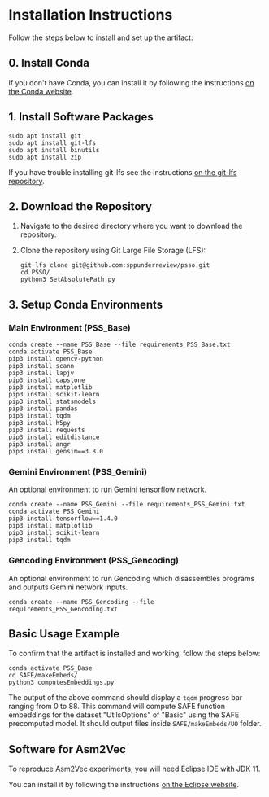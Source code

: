 # Installation Instructions

Follow the steps below to install and set up the artifact:

## 0. Install Conda
If you don't have Conda, you can install it by following the instructions [on the Conda website](https://docs.conda.io/projects/conda/en/latest/user-guide/install/linux.html).

## 1. Install Software Packages
```shell
sudo apt install git
sudo apt install git-lfs
sudo apt install binutils
sudo apt install zip
```

If you have trouble installing git-lfs see the instructions [on the git-lfs repository](https://github.com/git-lfs/git-lfs/blob/main/INSTALLING.md).

## 2. Download the Repository

1. Navigate to the desired directory where you want to download the repository.
2. Clone the repository using Git Large File Storage (LFS):

   ```shell
   git lfs clone git@github.com:sppunderreview/psso.git
   cd PSSO/
   python3 SetAbsolutePath.py
   ```

## 3. Setup Conda Environments

### Main Environment (PSS_Base)
```shell
conda create --name PSS_Base --file requirements_PSS_Base.txt
conda activate PSS_Base
pip3 install opencv-python
pip3 install scann
pip3 install lapjv
pip3 install capstone
pip3 install matplotlib
pip3 install scikit-learn
pip3 install statsmodels
pip3 install pandas
pip3 install tqdm
pip3 install h5py
pip3 install requests
pip3 install editdistance
pip3 install angr
pip3 install gensim==3.8.0
```

### Gemini Environment (PSS_Gemini)
An optional environment to run Gemini tensorflow network.
```shell
conda create --name PSS_Gemini --file requirements_PSS_Gemini.txt
conda activate PSS_Gemini
pip3 install tensorflow==1.4.0
pip3 install matplotlib
pip3 install scikit-learn
pip3 install tqdm
```

### Gencoding Environment (PSS_Gencoding)
An optional environment to run Gencoding which disassembles programs and outputs Gemini network inputs.
```shell
conda create --name PSS_Gencoding --file requirements_PSS_Gencoding.txt
```

## Basic Usage Example

To confirm that the artifact is installed and working, follow the steps below:

```shell
conda activate PSS_Base
cd SAFE/makeEmbeds/
python3 computesEmbeddings.py
```

The output of the above command should display a `tqdm` progress bar ranging from 0 to 88.
This command will compute SAFE function embeddings for the dataset "UtilsOptions" of "Basic" using the SAFE precomputed model.
It should output files inside `SAFE/makeEmbeds/UO` folder.

## Software for Asm2Vec
To reproduce Asm2Vec experiments, you will need Eclipse IDE with JDK 11.

You can install it by following the instructions [on the Eclipse website]( https://eclipseide.org/).



